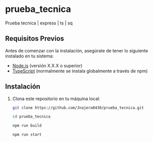 # prueba_tecnica

Prueba tecnica | express | ts | sq

## Requisitos Previos

Antes de comenzar con la instalación, asegúrate de tener lo siguiente instalado en tu sistema:

- [Node.js](https://nodejs.org/) (versión X.X.X o superior)
- [TypeScript](https://www.typescriptlang.org/) (normalmente se instala globalmente a través de npm)

## Instalación

1. Clona este repositorio en tu máquina local:

   ```bash
   git clone https://github.com/Jnajera0430/prueba_tecnica.git

   cd prueba_tecnica
   
   npm run build

   npm run start

